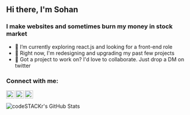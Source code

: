 ## Hi there, I'm **Sohan**



### I make websites and sometimes burn my money in stock market

- 🌱 I’m currently exploring react.js and looking for a front-end role
- 🔭 Right now, I'm redesigning and upgrading my past few projects
- 👯 Got a project to work on? I'd love to collaborate. Just drop a DM on twitter

### Connect with me:

[<img align="left" alt="Sohan Vaigankar | Twitter" width="22px" src="https://cdn.jsdelivr.net/npm/simple-icons@v3/icons/twitter.svg" />][twitter]
[<img align="left" alt="Sohan Vaigankar | LinkedIn" width="22px" src="https://cdn.jsdelivr.net/npm/simple-icons@v3/icons/linkedin.svg" />][linkedin]
[<img align="left" alt="Sohan Vaigankar | Instagram" width="22px" src="https://cdn.jsdelivr.net/npm/simple-icons@v3/icons/instagram.svg" />][instagram]


<br />
<br />

<img align="left" alt="codeSTACKr's GitHub Stats" src="https://github-readme-stats.sohanvaigankar.vercel.app/api?username=sohanvaigankar&show_icons=true&hide_border=true" />

[twitter]: https://twitter.com/sohanv_
[instagram]: https://instagram.com/sohanvaigankar
[linkedin]: https://linkedin.com/in/sohanvaigankar
